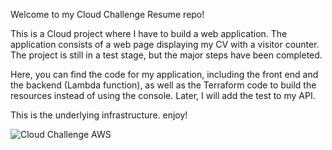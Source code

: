 Welcome to my Cloud Challenge Resume repo! 

This is a Cloud project where I have to build a web application. The application consists of a web page displaying my CV with a visitor counter. The project is still in a test stage, but the major steps have been completed.

Here, you can find the code for my application, including the front end and the backend (Lambda function), as well as the Terraform code to build the resources instead of using the console. Later, I will add the test to my API. 

This is the underlying infrastructure. enjoy!

![Cloud Challenge AWS](https://github.com/user-attachments/assets/cedea404-911f-431d-bae7-fd61f69e3abd)
